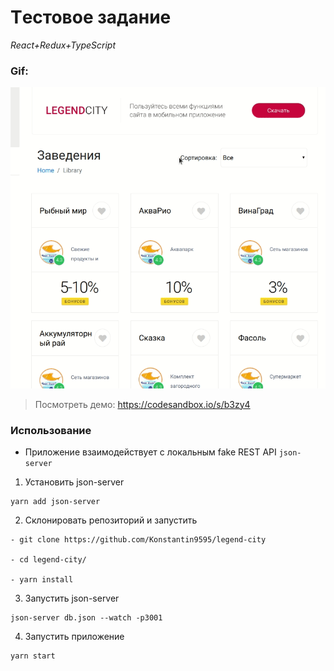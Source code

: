 # Tестовое задание
*React+Redux+TypeScript*

### Gif:
![](legend.gif)

> Посмотреть демо: <https://codesandbox.io/s/b3zy4>

### Использование
- Приложение взаимодействует с локальным fake REST API `json-server`

1. Установить json-server
```
yarn add json-server 
```

2. Склонировать репозиторий и запустить 
```
- git clone https://github.com/Konstantin9595/legend-city

- cd legend-city/

- yarn install
```

3. Запустить json-server
```
json-server db.json --watch -p3001
```

4. Запустить приложение
```
yarn start

```

